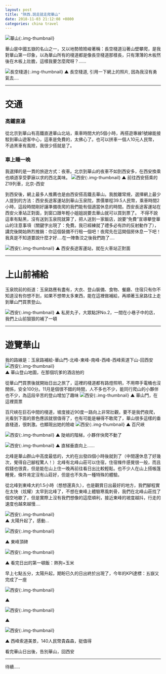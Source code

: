 ```yaml
---
layout: post
title: "陝西.說走就走爬華山"
date: 2018-11-03 21:12:08 +0800
categories: china travel
---
```

![華山](/assets/image/20181103/IMAG2490.JPG){:.img-thumbnail}   

華山是中國五嶽的名山之一，又以地勢險險峻著稱：長空棧道沿著山壁攀爬，是我對華山第一印象，以為華山所有的棧道都是像長空棧道那樣長，只有薄薄的木板然後在木板上壯膽，這樣我要怎麼爬呀？......

<!--more-->
![長空棧道](/assets/image/20181103/timg.jpg){:.img-thumbnail} 
▲ 長空棧道, 引用一下網上的照片, 因為我沒有勇氣去.... 

------
# 交通
### 高鐵直達
從北京到華山有高鐵直達華山北站，乘車時間大約5個小時，再搭遊專線1號線能接駁到華山遊客中心，這車是免費的，太佛心了。也可以拼車一個人10元人民幣，不過黑車有風險，我很少搭就是了。

### 車上睡一晚
我選擇的是一貫的旅遊方式：夜車。北京到華山的夜車不如到西安多，在西安換乘也順道享受夢寐以求的西北美味。
![西安](/assets/image/20181103/IMAG2453.JPG){:.img-thumbnail} 
▲ 前往西安搭乘的Z19列車，北京-西安  
  
到西安後，網上最多人推薦也是由西安搭高鐵去華山。我脫離常規，選擇網上最少人提到的方法：西安長途客運站到華山玉泉院，票價單程39.5人民幣，乘車時間2小時，這段時間剛好讓準備夜爬的我們能有個適當休息的時間。西安長途客運站在西安火車站正對面，到窗口跟年輕小姐姐說要去華山就可以買到票了。
不得不說這車有點黑，沒有送到玉泉院就算了，把人送到一家飯店，說要“免費”宣導攀登華山的注意事項（關鍵字出現了：免費。我已經練就了禮多必有詐的反射動作了），講完後開始熱烈推銷：你這個裝備不行租一個吧！夜爬先在這開個房休息一下吧！我真是不知道要說什麼才好....在一陣魯洨之後我們跑了.... 
  
![西安](/assets/image/20181103/IMAG2484.JPG){:.img-thumbnail}
▲ 西安長途客運站，就在火車站正對面  

------

# 上山前補給
玉泉院前的街道：玉泉路應有盡有，大衣、登山裝備、食物、餐廳、住宿只有你不知道沒有你想不到，如果不想帶太多東西，能在這裡做補給，再順著玉泉路往上走到華山門買票登山。

![西安](/assets/image/20181103/IMAG2489.JPG){:.img-thumbnail}
▲ 私房丸子，大眾點評No.2，一間在小巷子中的店，我們上山前狠狠的補了一頓  

------  

# 遊覽華山  
  我的路線是：玉泉路補給-華山門-北峰-東峰-南峰-西峰-西峰索道下山-回西安
![西安](/assets/image/20181103/IMAG2487.JPG){:.img-thumbnail}  
▲ 華山登山地圖，在那個坑爹的酒店拍的  
  
從華山門買票後就開始日出之旅了，這裡的棧道都有路燈照明，不用帶手電桶也沒關係，安全100分。11月是個很不錯的時間，人不多也不少，能同行爬山的小夥伴也不少，為這段辛苦的登山增加了趣味
 ![西安](/assets/image/20181103/IMAG2490.JPG){:.img-thumbnail} 
▲ 華山門，在這裡買票  
   
百尺峽在巨石中間的棧道，坡度接近90度一路向上非常壯觀，要不是我們夜爬，光看到下面的景色應該就很值得了，也有可能是嚇得不敢爬了，華山很多這樣的垂直棧道，很刺激。也顯現出她的險峻
 ![西安](/assets/image/20181103/IMAG2496.JPG){:.img-thumbnail} 
▲ 百尺峽  

![西安](/assets/image/20181103/IMAG2494.JPG){:.img-thumbnail}
▲ 陡峭的階梯，小夥伴快爬不動了  

![西安](/assets/image/20181103/IMAG2503.JPG){:.img-thumbnail}
▲ 直梯垂直向上......    

北峰是華山群山中高度最低的，大約在出發四個小時後就到了（中間還休息了好幾次，覺得自己腳程驚人！）北峰有北峰山莊可以住宿，住宿條件感覺很一般，而且假錢也很貴，但是能在山上住一晚再前往看日出比較輕鬆。也不少人在山上搭帳篷睡覺，條件肯定沒有山莊好，但是也不失為一種特殊的體驗。

從北峰到東峰大約1.5小時（想想還真久），也是觀賞日出最好的地方，我們腳程實在太快（炫耀）太早到北峰了，不想在東峰上體驗寒風刺骨，我們在北峰山莊找了個空地歇了，但是實際上沒有我們想像的這麼順利，接近東峰的坡度越抖，行走的速度也越來越慢....  

![西安](/assets/image/20181103/IMG_3856.JPG){:.img-thumbnail}  
▲ 太陽升起了，感動...   

![西安](/assets/image/20181103/IMG_3861.JPG){:.img-thumbnail} 

▲ 東峰頂碑  

![西安](/assets/image/20181103/IMAG2515.JPG){:.img-thumbnail}

▲ 看完日出的第一頓飯：熱狗+玉米  

早上七點五分，太陽升起，期盼已久的日出終於出現了，今年的KPI達標：五嶽又完成了一座
  
![西安](/assets/image/20181103/IMAG2519.JPG){:.img-thumbnail}

▲   

![西安](/assets/image/20181103/IMAG2517.JPG){:.img-thumbnail}

▲   

![西安](/assets/image/20181103/IMAG2530.JPG){:.img-thumbnail}

▲ 西峰索道美景，140人民幣貴森森，挺值得    
  
看完華山日出後，告別華山，回西安

-------

待續.....




